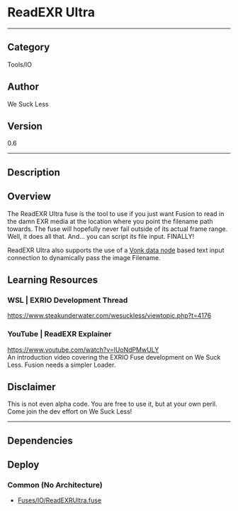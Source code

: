 # ReadEXR Ultra
___

## Category
Tools/IO

## Author
We Suck Less

## Version
0.6

___

## Description
<h2>Overview</h2>

<p>The ReadEXR Ultra fuse is the tool to use if you just want Fusion to read in the damn EXR media at the location where you point the filename path towards. The fuse will hopefully never fail outside of its actual frame range. Well, it does all that. And... you can script its file input. FINALLY!</p>

<p>ReadEXR Ultra also supports the use of a <a href="https://www.steakunderwater.com/wesuckless/viewtopic.php?p=41165#p41165">Vonk data node</a> based text input connection to dynamically pass the image Filename.</p>

<h2>Learning Resources</h2>

<h3>WSL | EXRIO Development Thread</h3>
<p><a href="https://www.steakunderwater.com/wesuckless/viewtopic.php?t=4176">https://www.steakunderwater.com/wesuckless/viewtopic.php?t=4176</a></p>

<h3>YouTube | ReadEXR Explainer</h3>
<p><a href="https://www.youtube.com/watch?v=lUoNdPMwULY">https://www.youtube.com/watch?v=lUoNdPMwULY</a><br>
An introduction video covering the EXRIO Fuse development on We Suck Less. Fusion needs a simpler Loader.</p>

<h2>Disclaimer</h2>
<p>This is not even alpha code. You are free to use it, but at your own peril. Come join the dev effort on We Suck Less!</p>

___

## Dependencies

## Deploy

### Common (No Architecture)

<ul>
<li><a href="https://gitlab.com/WeSuckLess/Reactor/-/blob/master/Atoms/com.wesuckless.ReadEXRUltra/Fuses/IO/ReadEXRUltra.fuse?ref_type=heads">Fuses/IO/ReadEXRUltra.fuse</a></li>
</ul>
